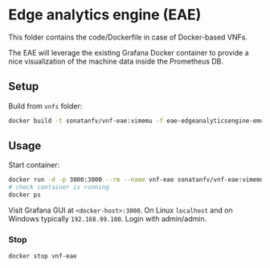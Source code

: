 # Edge analytics engine (EAE)

This folder contains the code/Dockerfile in case of Docker-based VNFs.

The EAE will leverage the existing Grafana Docker container to provide a nice visualization of the machine data inside the Prometheus DB.

## Setup

Build from `vnfs` folder:

```bash
docker build -t sonatanfv/vnf-eae:vimemu -f eae-edgeanalyticsengine-emulator/containers/Dockerfile eae-edgeanalyticsengine-emulator/containers/
```

## Usage

Start container:

```bash
docker run -d -p 3000:3000 --rm --name vnf-eae sonatanfv/vnf-eae:vimemu 
# check container is running
docker ps
```

Visit Grafana GUI at `<docker-host>:3000`. On Linux `localhost` and on Windows typically `192.168.99.100`. Login with admin/admin.

### Stop

```bash
docker stop vnf-eae
```

